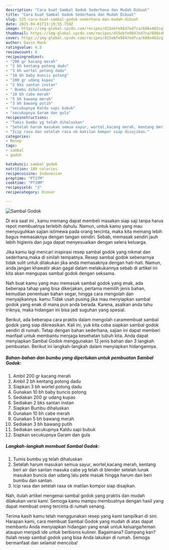 ```yaml
---
description: "Cara buat Sambal Godok Sederhana dan Mudah Dibuat"
title: "Cara buat Sambal Godok Sederhana dan Mudah Dibuat"
slug: 525-cara-buat-sambal-godok-sederhana-dan-mudah-dibuat
date: 2021-04-01T13:19:55.759Z
image: https://img-global.cpcdn.com/recipes/d15ebfe9847ed7ca/680x482cq70/sambal-godok-foto-resep-utama.jpg
thumbnail: https://img-global.cpcdn.com/recipes/d15ebfe9847ed7ca/680x482cq70/sambal-godok-foto-resep-utama.jpg
cover: https://img-global.cpcdn.com/recipes/d15ebfe9847ed7ca/680x482cq70/sambal-godok-foto-resep-utama.jpg
author: Gavin Mack
ratingvalue: 4.5
reviewcount: 8
recipeingredient:
- "200 gr kacang merah"
- "2 bh kentang potong dadu"
- "3 bh wortel potong dadu"
- "10 bh baby buncis potong"
- "200 gr udang kupas"
- "2 bks santan instan"
- " Bumbu dihaluskan"
- "10 bh cabe merah"
- "5 bh bawang merah"
- "3 bh bawang putih"
- "secukupnya Kaldu sapi bubuk"
- "secukupnya Garam dan gula"
recipeinstructions:
- "Tumis bumbu yg telah dihaluskan"
- "Setelah harum masukan semua sayur, wortel,kacang merah, kentang beri air dan santan masuka cabe yg telah di blender setelah lunak masukan buncis dan udang lalu pete masak hingga harum dan beri bumbu dan santan."
- "Icip rasa dan setelah rasa ok matilan kompor siap disajikan."
categories:
- Resep
tags:
- sambal
- godok

katakunci: sambal godok 
nutrition: 189 calories
recipecuisine: Indonesian
preptime: "PT17M"
cooktime: "PT39M"
recipeyield: "3"
recipecategory: Dinner

---
```



![Sambal Godok](https://img-global.cpcdn.com/recipes/d15ebfe9847ed7ca/680x482cq70/sambal-godok-foto-resep-utama.jpg)

Di era  saat ini , kamu memang dapat membeli masakan siap saji tanpa harus repot membuatnya terlebih dahulu. Namun, untuk kamu yang mau menyuguhkan sajian istimewa pada orang tercinta, maka kita memang lebih bagus memasaknya dengan tangan sendiri. Sebab, memasak sendiri jauh lebih higienis dan juga dapat menyesuaikan dengan selera keluarga.

Jika kamu lagi mencari inspirasi resep sambal godok yang nikmat dan sederhana,maka di sinilah tempatnya. Resep sambal godok  sebenarnya tidak sulit untuk dilakukan jika anda memasaknya dengan hati-hati. Namun, anda jangan khawatir akan gagal dalam melakukannya 
sebab di artikel ini kita akan mengupas sambal godok dengan seksama.  



Nah buat kamu yang mau memasak sambal godok yang enak, ada beberapa tahap yang bisa dikerjakan, pertama memilih jenis bahan, kemudian penentuan bahan segar, hingga cara mengolah dan menyajikannya. kamu Tidak usah pusing jika mau menyiapkan sambal godok yang enak di mana pun anda berada. Karena, asalkan anda  tahu triknya, maka hidangan ini bisa jadi suguhan yang spesial.

Berikut, ada beberapa cara praktis  dalam mengolah caramembuat sambal godok yang siap dikreasikan. Kali ini, yuk kita coba siapkan sambal godok sendiri di rumah. Tetap dengan bahan sederhana, sajian ini dapat memberi manfaat untuk membantu menjaga kesehatan tubuh kita. Anda dapat menyiapkan Sambal Godok menggunakan 12 jenis bahan dan 3 langkah pembuatan. Berikut ini langkah-langkah dalam menyiapkan hidangannya.

<!--inarticleads1-->

##### Bahan-bahan dan bumbu yang diperlukan untuk pembuatan Sambal Godok:

1. Ambil 200 gr kacang merah
1. Ambil 2 bh kentang potong dadu
1. Siapkan 3 bh wortel potong dadu
1. Gunakan 10 bh baby buncis potong
1. Sediakan 200 gr udang kupas
1. Sediakan 2 bks santan instan
1. Siapkan  Bumbu dihaluskan
1. Gunakan 10 bh cabe merah
1. Gunakan 5 bh bawang merah
1. Sediakan 3 bh bawang putih
1. Sediakan secukupnya Kaldu sapi bubuk
1. Siapkan secukupnya Garam dan gula




<!--inarticleads2-->

##### Langkah-langkah membuat Sambal Godok:

1. Tumis bumbu yg telah dihaluskan
1. Setelah harum masukan semua sayur, wortel,kacang merah, kentang beri air dan santan masuka cabe yg telah di blender setelah lunak masukan buncis dan udang lalu pete masak hingga harum dan beri bumbu dan santan.
1. Icip rasa dan setelah rasa ok matilan kompor siap disajikan.




Nah, itulah artikel mengenai  sambal godok  yang praktis dan mudah dilakukan versi kami. Semoga kamu mampu membuatnya dengan hasil yang dapat membuat oreng tercinta di rumah senang. 

Terima kasih kamu telah menggunakan resep yang kami tampilkan di sini. Harapan kami, cara membuat  Sambal Godok yang mudah di atas dapat membantu Anda menyiapkan hidangan yang enak untuk keluarga/teman ataupun menjadi ide untuk berbisnis kuliner. Bagaimana? Gampang kan? Itulah resep sambal godok yang bisa Anda lakukan di rumah. Semoga bermanfaat dan selamat mencoba!


